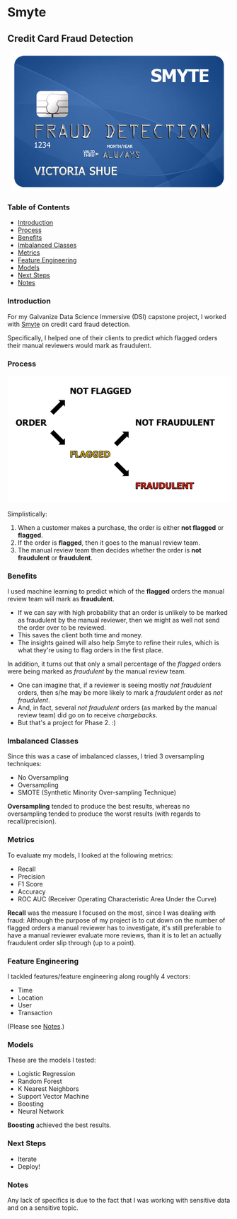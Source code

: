 # Smyte

## Credit Card Fraud Detection

<div style='text-align:center'><img src='CreditCard.jpg' /></div>

### Table of Contents

- [Introduction](#introduction)
- [Process](#process)
- [Benefits](#benefits)
- [Imbalanced Classes](#imbalanced-classes)
- [Metrics](#metrics)
- [Feature Engineering](#feature-engineering)
- [Models](#models)
- [Next Steps](#next-steps)
- [Notes](#notes)

### <a name='introduction'></a> Introduction

For my Galvanize Data Science Immersive (DSI) capstone project, I worked with [Smyte](https://www.smyte.com) on credit card fraud detection.

Specifically, I helped one of their clients to predict which flagged orders their manual reviewers would mark as fraudulent.

### <a name='process'></a> Process

<div style='text-align:center'><img src='Process.gif' /></div>

Simplistically:
 1. When a customer makes a purchase, the order is either __not flagged__ or __flagged__.
 2. If the order is __flagged__, then it goes to the manual review team.
 3. The manual review team then decides whether the order is __not fraudulent__ or __fraudulent__.

### <a name='benefits'></a> Benefits

I used machine learning to predict which of the __flagged__ orders the manual review team will mark as __fraudulent__.
- If we can say with high probability that an order is unlikely to be marked as fraudulent by the manual reviewer, then we might as well not send the order over to be reviewed.
- This saves the client both time and money.
- The insights gained will also help Smyte to refine their rules, which is what they're using to flag orders in the first place.

In addition, it turns out that only a small percentage of the _flagged_ orders were being marked as _fraudulent_ by the manual review team.
- One can imagine that, if a reviewer is seeing mostly _not fraudulent_ orders, then s/he may be more likely to mark a _fraudulent_ order as _not fraudulent_.
- And, in fact, several _not fraudulent_ orders (as marked by the manual review team) did go on to receive _chargebacks_.
- But that's a project for Phase 2. :)

### <a name='imbalanced-classes'></a> Imbalanced Classes

Since this was a case of imbalanced classes, I tried 3 oversampling techniques:
- No Oversampling
- Oversampling
- SMOTE (Synthetic Minority Over-sampling Technique)

__Oversampling__ tended to produce the best results, whereas no oversampling tended to produce the worst results (with regards to recall/precision).

### <a name='metrics'></a> Metrics

To evaluate my models, I looked at the following metrics:
- Recall
- Precision
- F1 Score
- Accuracy
- ROC AUC (Receiver Operating Characteristic Area Under the Curve)

__Recall__ was the measure I focused on the most, since I was dealing with fraud: Although the purpose of my project is to cut down on the number of flagged orders a manual reviewer has to investigate, it's still preferable to have a manual reviewer evaluate more reviews, than it is to let an actually fraudulent order slip through (up to a point).

### <a name='feature-engineering'></a> Feature Engineering

I tackled features/feature engineering along roughly 4 vectors:
- Time
- Location
- User
- Transaction

(Please see [Notes](#notes).)

### <a name='models'></a> Models

These are the models I tested:
- Logistic Regression
- Random Forest
- K Nearest Neighbors
- Support Vector Machine
- Boosting
- Neural Network

__Boosting__ achieved the best results.

### <a name='next-steps'></a> Next Steps

- Iterate
- Deploy!

### <a name='notes'></a> Notes

Any lack of specifics is due to the fact that I was working with sensitive data and on a sensitive topic.
